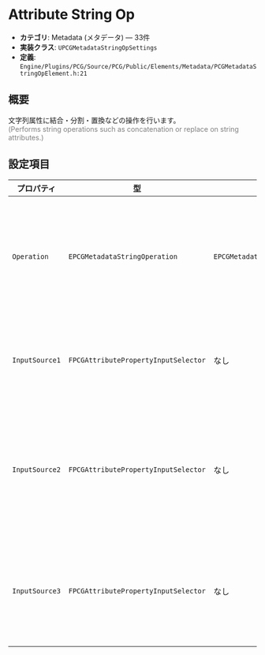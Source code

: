 # Attribute String Op

- **カテゴリ**: Metadata (メタデータ) — 33件
- **実装クラス**: `UPCGMetadataStringOpSettings`
- **定義**: `Engine/Plugins/PCG/Source/PCG/Public/Elements/Metadata/PCGMetadataStringOpElement.h:21`

## 概要

文字列属性に結合・分割・置換などの操作を行います。<br><span style='color:gray'>(Performs string operations such as concatenation or replace on string attributes.)</span>

## 設定項目


| プロパティ | 型 | 初期値 | 説明 |
| --- | --- | --- | --- |
| `Operation` | `EPCGMetadataStringOperation` | `EPCGMetadataStringOperation::Append` | 文字列結合・置換・分割などの操作種別。 |
| `InputSource1` | `FPCGAttributePropertyInputSelector` | なし | 操作のベースとなる第一入力。 |
| `InputSource2` | `FPCGAttributePropertyInputSelector` | なし | 第二入力。操作内容によって使用されます。 |
| `InputSource3` | `FPCGAttributePropertyInputSelector` | なし | 第三入力。必要な操作で利用します。 |
